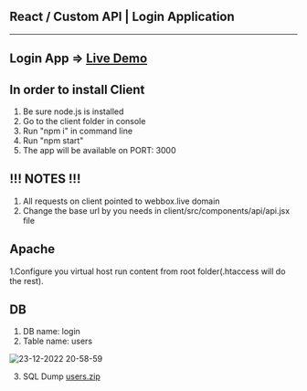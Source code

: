React / Custom API | Login Application
-------------------

--------------------------------------
Login App =>  [Live Demo](http://webbox.live:3000/)
--------------------------------------


In order to install Client
--------------------------------------
1. Be sure node.js is installed
2. Go to the client folder in console
3. Run "npm i" in command line
4. Run "npm start"
5. The app will be available on PORT: 3000

!!! NOTES !!!
--------------------------------------
1. All requests on client pointed to webbox.live domain
2. Change the base url by you needs in client/src/components/api/api.jsx file

Apache
--------------------------------------
1.Configure you virtual host run content from root folder(.htaccess will do the rest).

DB
--------------------------------------
1. DB name: login
2. Table name: users

![23-12-2022 20-58-59](https://user-images.githubusercontent.com/3818335/209394785-b93323a1-2d25-4556-8a5f-2af2a327b9b4.png)

3. SQL Dump
[users.zip](https://github.com/sozidatel79/login-page/files/10298674/users.zip)
